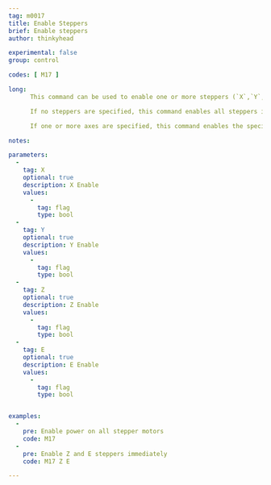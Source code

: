 ```yaml
---
tag: m0017
title: Enable Steppers
brief: Enable steppers
author: thinkyhead

experimental: false
group: control

codes: [ M17 ]

long:
      This command can be used to enable one or more steppers (`X`,`Y`,`Z`,`E`).

      If no steppers are specified, this command enables all steppers immediately.

      If one or more axes are specified, this command enables the specified steppers immediately.

notes:

parameters:
  -
    tag: X
    optional: true
    description: X Enable
    values:
      -
        tag: flag
        type: bool
  -
    tag: Y
    optional: true
    description: Y Enable
    values:
      -
        tag: flag
        type: bool
  -
    tag: Z
    optional: true
    description: Z Enable
    values:
      -
        tag: flag
        type: bool
  -
    tag: E
    optional: true
    description: E Enable
    values:
      -
        tag: flag
        type: bool


examples:
  -
    pre: Enable power on all stepper motors
    code: M17
  -
    pre: Enable Z and E steppers immediately
    code: M17 Z E

---
```

